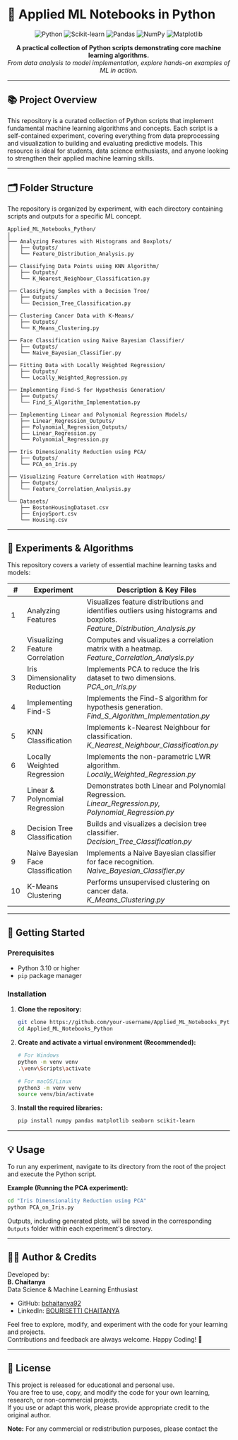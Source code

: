 # 🧠 Applied ML Notebooks in Python

<p align="center">
  <img src="https://img.shields.io/badge/Python-3776AB?style=for-the-badge&logo=python&logoColor=white" alt="Python">
  <img src="https://img.shields.io/badge/scikit--learn-F7931A?style=for-the-badge&logo=scikit-learn&logoColor=white" alt="Scikit-learn">
  <img src="https://img.shields.io/badge/Pandas-150458?style=for-the-badge&logo=pandas&logoColor=white" alt="Pandas">
  <img src="https://img.shields.io/badge/Numpy-013243?style=for-the-badge&logo=numpy&logoColor=white" alt="NumPy">
  <img src="https://img.shields.io/badge/Matplotlib-3776AB?style=for-the-badge&logo=matplotlib&logoColor=white" alt="Matplotlib">
</p>

<p align="center">
  <b>A practical collection of Python scripts demonstrating core machine learning algorithms.</b><br>
  <i>From data analysis to model implementation, explore hands-on examples of ML in action.</i>
</p>

---

## 📚 Project Overview

This repository is a curated collection of Python scripts that implement fundamental machine learning algorithms and concepts. Each script is a self-contained experiment, covering everything from data preprocessing and visualization to building and evaluating predictive models. This resource is ideal for students, data science enthusiasts, and anyone looking to strengthen their applied machine learning skills.

---

## 🗂️ Folder Structure

The repository is organized by experiment, with each directory containing scripts and outputs for a specific ML concept.

```
Applied_ML_Notebooks_Python/
│
├── Analyzing Features with Histograms and Boxplots/
│   ├── Outputs/
│   └── Feature_Distribution_Analysis.py
│
├── Classifying Data Points using KNN Algorithm/
│   ├── Outputs/
│   └── K_Nearest_Neighbour_Classification.py
│
├── Classifying Samples with a Decision Tree/
│   ├── Outputs/
│   └── Decision_Tree_Classification.py
│
├── Clustering Cancer Data with K-Means/
│   ├── Outputs/
│   └── K_Means_Clustering.py
│
├── Face Classification using Naive Bayesian Classifier/
│   ├── Outputs/
│   └── Naive_Bayesian_Classifier.py
│
├── Fitting Data with Locally Weighted Regression/
│   ├── Outputs/
│   └── Locally_Weighted_Regression.py
│
├── Implementing Find-S for Hypothesis Generation/
│   ├── Outputs/
│   └── Find_S_Algorithm_Implementation.py
│
├── Implementing Linear and Polynomial Regression Models/
│   ├── Linear_Regression_Outputs/
│   ├── Polynomial_Regression_Outputs/
│   ├── Linear_Regression.py
│   └── Polynomial_Regression.py
│
├── Iris Dimensionality Reduction using PCA/
│   ├── Outputs/
│   └── PCA_on_Iris.py
│
├── Visualizing Feature Correlation with Heatmaps/
│   ├── Outputs/
│   └── Feature_Correlation_Analysis.py
│
└── Datasets/
    ├── BostonHousingDataset.csv
    ├── EnjoySport.csv
    └── Housing.csv
```

---

## 🔬 Experiments & Algorithms

This repository covers a variety of essential machine learning tasks and models:

| #  | Experiment | Description & Key Files |
|----|------------|------------------------|
| 1  | Analyzing Features | Visualizes feature distributions and identifies outliers using histograms and boxplots.<br> <i>Feature_Distribution_Analysis.py</i> |
| 2  | Visualizing Feature Correlation | Computes and visualizes a correlation matrix with a heatmap.<br> <i>Feature_Correlation_Analysis.py</i> |
| 3  | Iris Dimensionality Reduction | Implements PCA to reduce the Iris dataset to two dimensions.<br> <i>PCA_on_Iris.py</i> |
| 4  | Implementing Find-S | Implements the Find-S algorithm for hypothesis generation.<br> <i>Find_S_Algorithm_Implementation.py</i> |
| 5  | KNN Classification | Implements k-Nearest Neighbour for classification.<br> <i>K_Nearest_Neighbour_Classification.py</i> |
| 6  | Locally Weighted Regression | Implements the non-parametric LWR algorithm.<br> <i>Locally_Weighted_Regression.py</i> |
| 7  | Linear & Polynomial Regression | Demonstrates both Linear and Polynomial Regression.<br> <i>Linear_Regression.py, Polynomial_Regression.py</i> |
| 8  | Decision Tree Classification | Builds and visualizes a decision tree classifier.<br> <i>Decision_Tree_Classification.py</i> |
| 9  | Naive Bayesian Face Classification | Implements a Naive Bayesian classifier for face recognition.<br> <i>Naive_Bayesian_Classifier.py</i> |
| 10 | K-Means Clustering | Performs unsupervised clustering on cancer data.<br> <i>K_Means_Clustering.py</i> |

---

## 🚀 Getting Started

### Prerequisites

- Python 3.10 or higher
- `pip` package manager

### Installation

1. **Clone the repository:**
    ```sh
    git clone https://github.com/your-username/Applied_ML_Notebooks_Python.git
    cd Applied_ML_Notebooks_Python
    ```

2. **Create and activate a virtual environment (Recommended):**
    ```sh
    # For Windows
    python -m venv venv
    .\venv\Scripts\activate

    # For macOS/Linux
    python3 -m venv venv
    source venv/bin/activate
    ```

3. **Install the required libraries:**
    ```sh
    pip install numpy pandas matplotlib seaborn scikit-learn
    ```

---

## 💡 Usage

To run any experiment, navigate to its directory from the root of the project and execute the Python script.

**Example (Running the PCA experiment):**
```sh
cd "Iris Dimensionality Reduction using PCA"
python PCA_on_Iris.py
```
Outputs, including generated plots, will be saved in the corresponding `Outputs` folder within each experiment's directory.

---

## 👨‍💻 Author & Credits

Developed by:  
**B. Chaitanya**  
Data Science & Machine Learning Enthusiast

- GitHub: [bchaitanya92](https://github.com/bchaitanya92)
- LinkedIn: [BOURISETTI CHAITANYA](https://www.linkedin.com/in/b-chaitanya/)

Feel free to explore, modify, and experiment with the code for your learning and projects.  
Contributions and feedback are always welcome. Happy Coding! 🎉

---

## 📄 License

This project is released for educational and personal use.  
You are free to use, copy, and modify the code for your own learning, research, or non-commercial projects.  
If you use or adapt this work, please provide appropriate credit to the original author.

**Note:** For any commercial or redistribution purposes, please contact the
